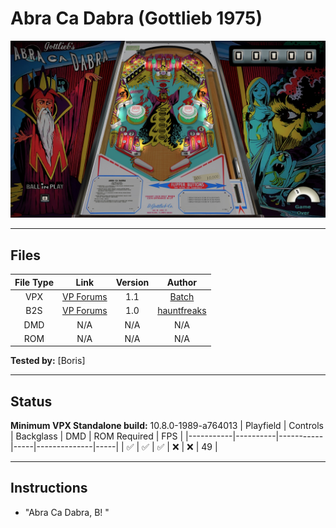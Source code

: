 # Abra Ca Dabra (Gottlieb 1975)

![Table Preview](../../images/vpx-abracadabra.png)

---

## Files
| File Type | Link | Version | Author |
|:---------:|:----:|:-------:|:------:|
| VPX | [VP Forums](https://www.vpforums.org/index.php?app=downloads&showfile=13283) | 1.1 | [Batch](https://www.vpforums.org/index.php?showuser=30858) |
| B2S | [VP Forums](https://www.vpforums.org/index.php?app=downloads&showfile=13216) | 1.0 | [hauntfreaks](https://www.vpforums.org/index.php?showuser=73849) |
| DMD | N/A | N/A | N/A |
| ROM | N/A | N/A | N/A |

**Tested by:** [Boris]

---

## Status 
**Minimum VPX Standalone build:** 10.8.0-1989-a764013
| Playfield | Controls | Backglass | DMD | ROM Required | FPS | 
|-----------|----------|-----------|-----|--------------|-----|
| :white_check_mark: | :white_check_mark: | :white_check_mark: | :x: | :x: | 49 |

---

## Instructions
- "Abra Ca Dabra, B! "
